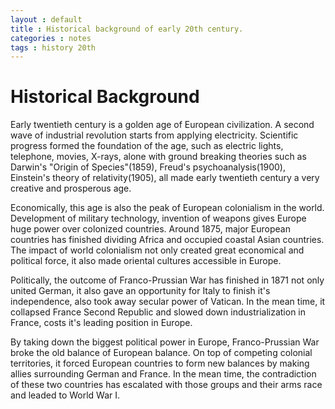 ```yaml
---
layout : default
title : Historical background of early 20th century.
categories : notes
tags : history 20th
---
```


# Historical Background #


Early twentieth century is a golden age of European civilization.  A second wave of industrial revolution starts from applying electricity.  Scientific progress formed the foundation of the age, such as electric lights, telephone, movies, X-rays, alone with ground breaking theories such as Darwin's "Origin of Species"(1859), Freud's psychoanalysis(1900), Einstein's theory of relativity(1905), all made early twentieth century a very creative and prosperous age.

Economically, this age is also the peak of European colonialism in the world.  Development of military technology, invention of weapons gives Europe huge power over colonized countries.  Around 1875, major European countries has finished dividing Africa and occupied coastal Asian countries.  The impact of world colonialism not only created great economical and political force, it also made oriental cultures accessible in Europe.

Politically, the outcome of Franco-Prussian War has finished in 1871 not only united German, it also gave an opportunity for Italy to finish it's independence, also took away secular power of Vatican.  In the mean time, it collapsed France Second Republic and slowed down industrialization in France, costs it's leading position in Europe.  

By taking down the biggest political power in Europe, Franco-Prussian War broke the old balance of European balance.  On top of competing colonial territories, it forced European countries to form new balances by making allies surrounding German and France.  In the mean time, the contradiction of these two countries has escalated with those groups and their arms race and leaded to World War I.